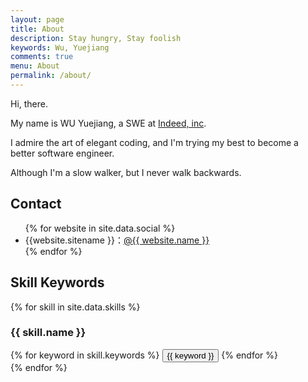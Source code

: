 ```yaml
---
layout: page
title: About
description: Stay hungry, Stay foolish
keywords: Wu, Yuejiang
comments: true
menu: About
permalink: /about/
---
```


Hi, there.

My name is WU Yuejiang, a SWE at [Indeed, inc](https://www.indeed.com/).

I admire the art of elegant coding, and I'm trying my best to become a better software engineer.

Although I'm a slow walker, but I never walk backwards.

## Contact

<ul>
{% for website in site.data.social %}
<li>{{website.sitename }}：<a href="{{ website.url }}" target="_blank">@{{ website.name }}</a></li>
{% endfor %}
</ul>

## Skill Keywords

{% for skill in site.data.skills %}

### {{ skill.name }}

<div class="btn-inline">
{% for keyword in skill.keywords %}
<button class="btn btn-outline" type="button">{{ keyword }}</button>
{% endfor %}
</div>
{% endfor %}
